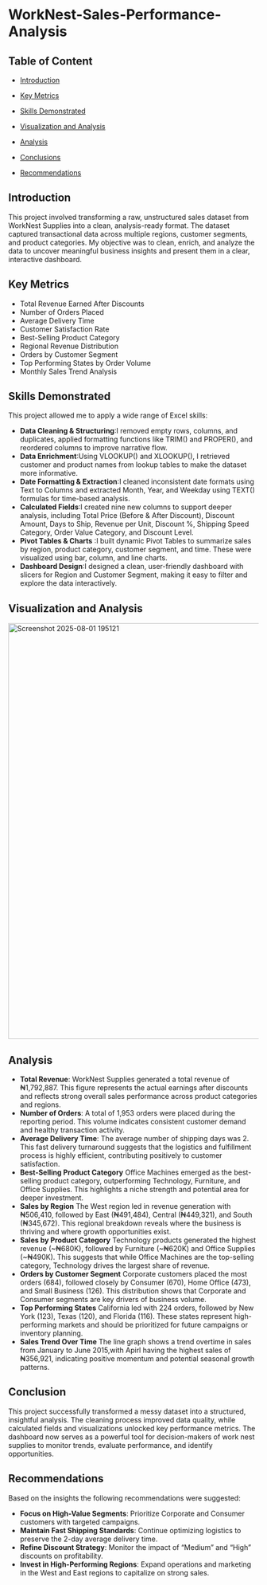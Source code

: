 # WorkNest-Sales-Performance-Analysis
## Table of Content
- [Introduction](https://github.com/scholasticassimon/Worknest-Sales-Performance-Analysis/blob/main/README.md#introduction)

- [Key Metrics](https://github.com/scholasticassimon/Worknest-Sales-Performance-Analysis/blob/main/README.md#key-metrics)

- [Skills Demonstrated](https://github.com/scholasticassimon/Worknest-Sales-Performance-Analysis/blob/main/README.md#skills-demonstrated)

- [Visualization and Analysis](https://github.com/scholasticassimon/Worknest-Sales-Performance-Analysis/blob/main/README.md#visualization-and-analysis)

- [Analysis](https://github.com/scholasticassimon/Worknest-Sales-Performance-Analysis/blob/main/README.md#analysis)

- [Conclusions](https://github.com/scholasticassimon/Worknest-Sales-Performance-Analysis/blob/main/README.md#conclusion)

- [Recommendations](https://github.com/scholasticassimon/Worknest-Sales-Performance-Analysis/blob/main/README.md#recommendations)

## Introduction
This project involved transforming a raw, unstructured sales dataset from WorkNest Supplies into a clean, analysis-ready format. The dataset captured transactional data across multiple regions, customer segments, and product categories. My objective was to clean, enrich, and analyze the data to uncover meaningful business insights and present them in a clear, interactive dashboard.

## Key Metrics
- Total Revenue Earned After Discounts
- Number of Orders Placed
- Average Delivery Time
- Customer Satisfaction Rate
- Best-Selling Product Category
- Regional Revenue Distribution
- Orders by Customer Segment
- Top Performing States by Order Volume
- Monthly Sales Trend Analysis

## Skills Demonstrated
This project allowed me to apply a wide range of Excel skills:

- **Data Cleaning & Structuring**:I removed empty rows, columns, and duplicates, applied formatting functions like TRIM() and PROPER(), and reordered columns to improve narrative flow.
- **Data Enrichment**:Using VLOOKUP() and XLOOKUP(), I retrieved customer and product names from lookup tables to make the dataset more informative.
- **Date Formatting & Extraction**:I cleaned inconsistent date formats using Text to Columns and extracted Month, Year, and Weekday using TEXT() formulas for time-based analysis.
- **Calculated Fields**:I created nine new columns to support deeper analysis, including Total Price (Before & After Discount), Discount Amount, Days to Ship, Revenue per Unit, Discount %, Shipping Speed Category, Order Value Category, and Discount Level.
- **Pivot Tables & Charts** :I built dynamic Pivot Tables to summarize sales by region, product category, customer segment, and time. These were visualized using bar, column, and line charts.
- **Dashboard Design**:I designed a clean, user-friendly dashboard with slicers for Region and Customer Segment, making it easy to filter and explore the data interactively.

## Visualization and Analysis
<img width="1774" height="835" alt="Screenshot 2025-08-01 195121" src="https://github.com/user-attachments/assets/49800fe3-2ed8-4556-980f-a1e378f501ae" />

## Analysis
- **Total Revenue**:
WorkNest Supplies generated a total revenue of ₦1,792,887. This figure represents the actual earnings after discounts and reflects strong overall sales performance across product categories and regions.
- **Number of Orders**:
A total of 1,953 orders were placed during the reporting period. This volume indicates consistent customer demand and healthy transaction activity.
- **Average Delivery Time**:
The average number of shipping days was 2. This fast delivery turnaround suggests that the logistics and fulfillment process is highly efficient, contributing positively to customer satisfaction.
- **Best-Selling Product Category**
Office Machines emerged as the best-selling product category, outperforming Technology, Furniture, and Office Supplies. This highlights a niche strength and potential area for deeper investment.
- **Sales by Region**
The West region led in revenue generation with ₦506,410, followed by East (₦491,484), Central (₦449,321), and South (₦345,672). This regional breakdown reveals where the business is thriving and where growth opportunities exist.
- **Sales by Product Category**
Technology products generated the highest revenue (~₦680K), followed by Furniture (~₦620K) and Office Supplies (~₦490K). This suggests that while Office Machines are the top-selling category, Technology drives the largest share of revenue.
- **Orders by Customer Segment**
Corporate customers placed the most orders (684), followed closely by Consumer (670), Home Office (473), and Small Business (126). This distribution shows that Corporate and Consumer segments are key drivers of business volume.
- **Top Performing States**
California led with 224 orders, followed by New York (123), Texas (120), and Florida (116). These states represent high-performing markets and should be prioritized for future campaigns or inventory planning.
- **Sales Trend Over Time**
The line graph shows a trend overtime in sales from January to June 2015,with Apirl having the highest sales of ₦356,921, indicating positive momentum and potential seasonal growth patterns.

## Conclusion
This project successfully transformed a messy dataset into a structured, insightful analysis. The cleaning process improved data quality, while calculated fields and visualizations unlocked key performance metrics. The dashboard now serves as a powerful tool for decision-makers of work nest supplies  to monitor trends, evaluate performance, and identify opportunities.

## Recommendations
Based on the insights the following recommendations were suggested:
- **Focus on High-Value Segments**:
Prioritize Corporate and Consumer customers with targeted campaigns.
- **Maintain Fast Shipping Standards**:
Continue optimizing logistics to preserve the 2-day average delivery time.
- **Refine Discount Strategy**:
Monitor the impact of “Medium” and “High” discounts on profitability.
- **Invest in High-Performing Regions**:
Expand operations and marketing in the West and East regions to capitalize on strong sales.




